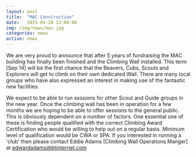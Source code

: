 ```yaml
---
layout: post
title:  "MAC Construction"
date:   2015-04-28 12:00:00
img: /img/news/mac.jpg
categories: news
active: news
---
```

We are very proud to announce that after 5 years of fundraising the MAC building has finally been finished and the Climbing Wall installed.  This term [Sep 14] will be the first chance that the Beavers, Cubs, Scouts and Explorers will get to climb on their own dedicated Wall.  There are many local groups who have also expressed an interest in making use of the fantastic new facilities.

We expect to be able to run sessions for other Scout and Guide groups in the new year.
Once the climbing wall has been in operation for a few months we are hoping to be able to offer sessions to the general public.  This is obviously dependent on a number of factors.  One essential one of these is finding people qualified with the correct Climbing Award Certification who would be willing to help out on a regular basis.  Minimum level of qualification would be CWA or SPA.  If you interested in running a 'club' then please contact Eddie Adams [Climbing Wall Operations Manger] at edwardadams@btinternet.com